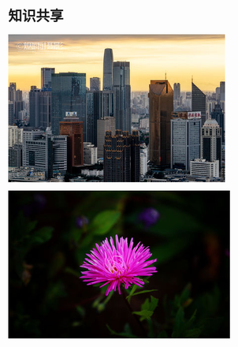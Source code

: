 # 知识共享

![这是个内置图片](https://github.com/skybird317/ESBAndMDM/blob/ESB/%E6%88%91%E7%9A%84%E6%96%87%E6%A1%A3/1.jpg)

![图片](https://github.com/skybird317/ESBAndMDM/blob/ESB/%E6%88%91%E7%9A%84%E6%96%87%E6%A1%A3/2.jpg)
